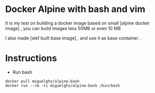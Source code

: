 # Docker Alpine with bash and vim

It is my test on building a docker image based on small [alpine docker image] , you can build images less 50MB or even 10 MB

I also made [slef built base image] , and use it as base container . 

# Instructions

- Run bash

```
docker pull miguelghz/alpine-bash
docker run --rm -ti miguelghz/alpine-bash /bin/bash
```


